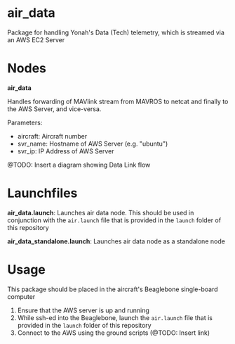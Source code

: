 # air_data

Package for handling Yonah's Data (Tech) telemetry, which is streamed via an AWS EC2 Server

# Nodes

**air_data**

Handles forwarding of MAVlink stream from MAVROS to netcat and finally to the AWS Server, and vice-versa.

Parameters:
* aircraft: Aircraft number
* svr_name: Hostname of AWS Server (e.g. "ubuntu")
* svr_ip: IP Address of AWS Server

@TODO: Insert a diagram showing Data Link flow

# Launchfiles

**air_data.launch**: Launches air data node. This should be used in conjunction with the `air.launch` file that is provided in the `launch` folder of this repository

**air_data_standalone.launch**: Launches air data node as a standalone node

# Usage

This package should be placed in the aircraft's Beaglebone single-board computer

1. Ensure that the AWS server is up and running
2. While ssh-ed into the Beaglebone, launch the `air.launch` file that is provided in the `launch` folder of this repository
3. Connect to the AWS using the ground scripts (@TODO: Insert link)